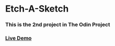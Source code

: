 # Etch-A-Sketch

### This is the 2nd project in The Odin Project
### [Live Demo](https://nhaatn.github.io/Etch-A-Sketch/)